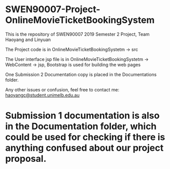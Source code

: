 # SWEN90007-Project-OnlineMovieTicketBookingSystem
This is the repository of SWEN90007 2019 Semester 2 Project, Team Haoyang and Linyuan

The Project code is in OnlineMovieTicketBookingSystetm -> src

The User interface jsp file is in OnlineMovieTicketBookingSystetm -> WebContent -> jsp, Bootstrap is used for building the web pages

One Submission 2 Documentation copy is placed in the Documentations folder.

Any other issues or confusion, feel free to contact me: haoyangc@student.unimelb.edu.au

# Submission 1 documentation is also in the Documentation folder, which could be used for checking if there is anything confused about our project proposal.
